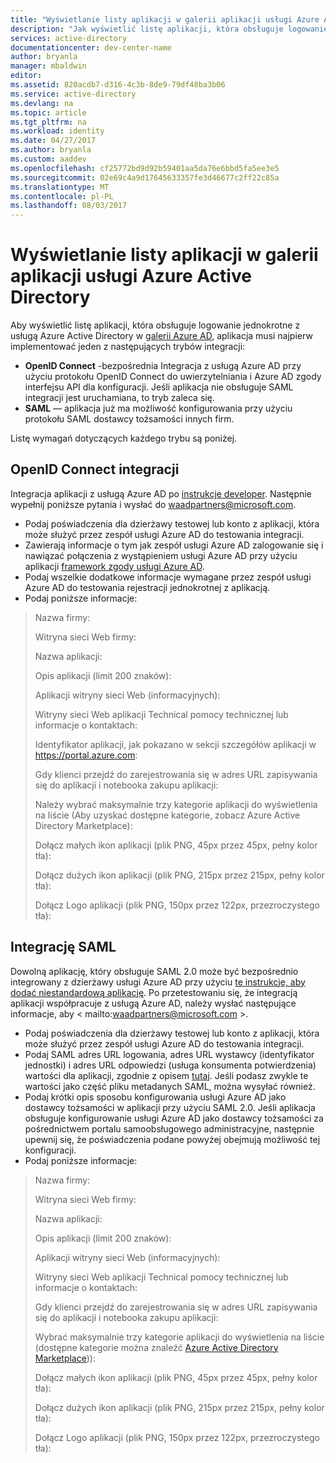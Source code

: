 ```yaml
---
title: "Wyświetlanie listy aplikacji w galerii aplikacji usługi Azure Active Directory"
description: "Jak wyświetlić listę aplikacji, która obsługuje logowanie jednokrotne w galerii Azure Active Directory | Microsoft Azure"
services: active-directory
documentationcenter: dev-center-name
author: bryanla
manager: mbaldwin
editor: 
ms.assetid: 820acdb7-d316-4c3b-8de9-79df48ba3b06
ms.service: active-directory
ms.devlang: na
ms.topic: article
ms.tgt_pltfrm: na
ms.workload: identity
ms.date: 04/27/2017
ms.author: bryanla
ms.custom: aaddev
ms.openlocfilehash: cf25772bd9d92b59401aa5da76e6bbd5fa5ee3e5
ms.sourcegitcommit: 02e69c4a9d17645633357fe3d46677c2ff22c85a
ms.translationtype: MT
ms.contentlocale: pl-PL
ms.lasthandoff: 08/03/2017
---
```

# <a name="listing-your-application-in-the-azure-active-directory-application-gallery"></a>Wyświetlanie listy aplikacji w galerii aplikacji usługi Azure Active Directory
Aby wyświetlić listę aplikacji, która obsługuje logowanie jednokrotne z usługą Azure Active Directory w [galerii Azure AD](https://azure.microsoft.com/marketplace/active-directory/all/), aplikacja musi najpierw implementować jeden z następujących trybów integracji:

* **OpenID Connect** -bezpośrednia Integracja z usługą Azure AD przy użyciu protokołu OpenID Connect do uwierzytelniania i Azure AD zgody interfejsu API dla konfiguracji. Jeśli aplikacja nie obsługuje SAML integracji jest uruchamiana, to tryb zaleca się.
* **SAML** — aplikacja już ma możliwość konfigurowania przy użyciu protokołu SAML dostawcy tożsamości innych firm.

Listę wymagań dotyczących każdego trybu są poniżej.

## <a name="openid-connect-integration"></a>OpenID Connect integracji
Integracja aplikacji z usługą Azure AD po [instrukcje developer](active-directory-authentication-scenarios.md). Następnie wypełnij poniższe pytania i wysłać do waadpartners@microsoft.com.

* Podaj poświadczenia dla dzierżawy testowej lub konto z aplikacji, która może służyć przez zespół usługi Azure AD do testowania integracji.  
* Zawierają informacje o tym jak zespół usługi Azure AD zalogowanie się i nawiązać połączenia z wystąpieniem usługi Azure AD przy użyciu aplikacji [framework zgody usługi Azure AD](active-directory-integrating-applications.md#overview-of-the-consent-framework). 
* Podaj wszelkie dodatkowe informacje wymagane przez zespół usługi Azure AD do testowania rejestracji jednokrotnej z aplikacją. 
* Podaj poniższe informacje:

> Nazwa firmy:
> 
> Witryna sieci Web firmy:
> 
> Nazwa aplikacji:
> 
> Opis aplikacji (limit 200 znaków):
> 
> Aplikacji witryny sieci Web (informacyjnych):
> 
> Witryny sieci Web aplikacji Technical pomocy technicznej lub informacje o kontaktach:
> 
> Identyfikator aplikacji, jak pokazano w sekcji szczegółów aplikacji w https://portal.azure.com:
> 
> Gdy klienci przejdź do zarejestrowania się w adres URL zapisywania się do aplikacji i notebooka zakupu aplikacji:
> 
> Należy wybrać maksymalnie trzy kategorie aplikacji do wyświetlenia na liście (Aby uzyskać dostępne kategorie, zobacz Azure Active Directory Marketplace):
> 
> Dołącz małych ikon aplikacji (plik PNG, 45px przez 45px, pełny kolor tła):
> 
> Dołącz dużych ikon aplikacji (plik PNG, 215px przez 215px, pełny kolor tła):
> 
> Dołącz Logo aplikacji (plik PNG, 150px przez 122px, przezroczystego tła):
> 
> 

## <a name="saml-integration"></a>Integrację SAML
Dowolną aplikację, który obsługuje SAML 2.0 może być bezpośrednio integrowany z dzierżawy usługi Azure AD przy użyciu [te instrukcje, aby dodać niestandardową aplikację](../active-directory-saas-custom-apps.md). Po przetestowaniu się, że integracją aplikacji współpracuje z usługą Azure AD, należy wysłać następujące informacje, aby < mailto:waadpartners@microsoft.com >.

* Podaj poświadczenia dla dzierżawy testowej lub konto z aplikacji, która może służyć przez zespół usługi Azure AD do testowania integracji.  
* Podaj SAML adres URL logowania, adres URL wystawcy (identyfikator jednostki) i adres URL odpowiedzi (usługa konsumenta potwierdzenia) wartości dla aplikacji, zgodnie z opisem [tutaj](../active-directory-saas-custom-apps.md). Jeśli podasz zwykle te wartości jako część pliku metadanych SAML, można wysyłać również.
* Podaj krótki opis sposobu konfigurowania usługi Azure AD jako dostawcy tożsamości w aplikacji przy użyciu SAML 2.0. Jeśli aplikacja obsługuje konfigurowanie usługi Azure AD jako dostawcy tożsamości za pośrednictwem portalu samoobsługowego administracyjne, następnie upewnij się, że poświadczenia podane powyżej obejmują możliwość tej konfiguracji.
* Podaj poniższe informacje:

> Nazwa firmy:
> 
> Witryna sieci Web firmy:
> 
> Nazwa aplikacji:
> 
> Opis aplikacji (limit 200 znaków):
> 
> Aplikacji witryny sieci Web (informacyjnych):
> 
> Witryny sieci Web aplikacji Technical pomocy technicznej lub informacje o kontaktach:
> 
> Gdy klienci przejdź do zarejestrowania się w adres URL zapisywania się do aplikacji i notebooka zakupu aplikacji:
> 
> Wybrać maksymalnie trzy kategorie aplikacji do wyświetlenia na liście (dostępne kategorie można znaleźć [Azure Active Directory Marketplace](https://azure.microsoft.com/marketplace/active-directory/))):
> 
> Dołącz małych ikon aplikacji (plik PNG, 45px przez 45px, pełny kolor tła):
> 
> Dołącz dużych ikon aplikacji (plik PNG, 215px przez 215px, pełny kolor tła):
> 
> Dołącz Logo aplikacji (plik PNG, 150px przez 122px, przezroczystego tła):
> 
> 

